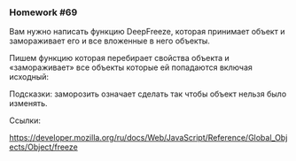### Homework #69

Вам нужно написать функцию DeepFreeze, которая принимает объект и замораживает его и все вложенные в него объекты.

Пишем функцию которая перебирает свойства объекта и «замораживает» все объекты которые ей попадаются включая исходный:

Подсказки: заморозить означает сделать так чтобы объект нельзя было изменять.

Ссылки:

https://developer.mozilla.org/ru/docs/Web/JavaScript/Reference/Global_Objects/Object/freeze



